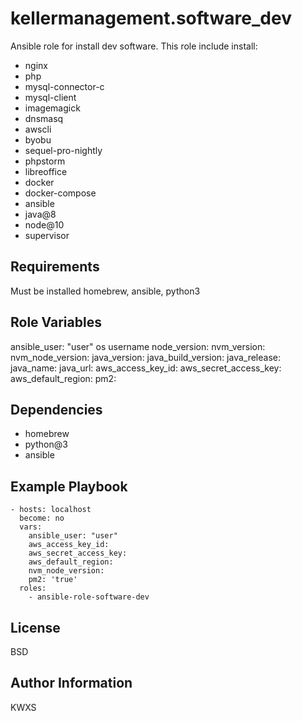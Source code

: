 kellermanagement.software_dev
=========

Ansible role for install dev software. This role include install:

  - nginx
  - php
  - mysql-connector-c
  - mysql-client
  - imagemagick
  - dnsmasq
  - awscli
  - byobu
  - sequel-pro-nightly
  - phpstorm
  - libreoffice
  - docker
  - docker-compose
  - ansible
  - java@8
  - node@10
  - supervisor

Requirements
------------

Must be installed homebrew, ansible, python3

Role Variables
--------------

ansible_user: "user" os username
node_version:
nvm_version:
nvm_node_version: 
java_version:
java_build_version:
java_release:
java_name:
java_url:
aws_access_key_id:
aws_secret_access_key:
aws_default_region:
pm2:

Dependencies
------------

  - homebrew
  - python@3
  - ansible

Example Playbook
----------------

    - hosts: localhost
      become: no
      vars:
        ansible_user: "user"
        aws_access_key_id:
        aws_secret_access_key:
        aws_default_region:
        nvm_node_version: 
        pm2: 'true'
      roles:
        - ansible-role-software-dev

License
-------

BSD

Author Information
------------------

KWXS
